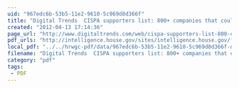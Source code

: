 ```yaml
---
uid: "967edc6b-53b5-11e2-9610-5c969d8d366f"
title: "Digital Trends  CISPA supporters list: 800+ companies that could help Uncle Sam snag your data"
created: "2012-04-13 17:14:36"
page_url: "http://www.digitaltrends.com/web/cispa-supporters-list-800-companies-that-could-help-uncle-sam-snag-your-data/"
pdf_urls: "http://intelligence.house.gov/sites/intelligence.house.gov/files/documents/ATT113011.pdf"
local_pdf: "../../hrwgc-pdf/data/967edc6b-53b5-11e2-9610-5c969d8d366f-digital-trends-cispa-supporters-list-800-companies-that-could-help-uncle-sam-snag-your-data.pdf"
filename: "Digital Trends  CISPA supporters list: 800+ companies that could help Uncle Sam snag your data.html"
category: "pdf"
tags: 
 - PDF
---
```

